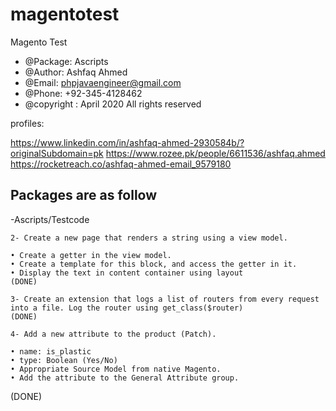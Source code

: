 # magentotest
Magento Test 
 

 * @Package: Ascripts
 * @Author: Ashfaq Ahmed
 * @Email: phpjavaengineer@gmail.com
 * @Phone: +92-345-4128462
 * @copyright : April 2020 All rights reserved
 
 profiles: 

 https://www.linkedin.com/in/ashfaq-ahmed-2930584b/?originalSubdomain=pk
 https://www.rozee.pk/people/6611536/ashfaq.ahmed
 https://rocketreach.co/ashfaq-ahmed-email_9579180
 

Packages are as follow
----------------------------------------------------------------------------------------------------------
-Ascripts/Testcode




    2- Create a new page that renders a string using a view model.

    • Create a getter in the view model.
    • Create a template for this block, and access the getter in it.
    • Display the text in content container using layout
	(DONE)

    3- Create an extension that logs a list of routers from every request into a file. Log the router using get_class($router)
	(DONE)

    4- Add a new attribute to the product (Patch).

    • name: is_plastic
    • type: Boolean (Yes/No)
    • Appropriate Source Model from native Magento.
    • Add the attribute to the General Attribute group.
(DONE)





